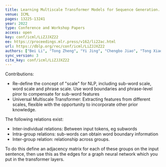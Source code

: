```yaml
---
title: Learning Multiscale Transformer Models for Sequence Generation.
venue: ICML
pages: 13225-13241
year: 2022
type: Conference and Workshop Papers
access: open
key: conf/icml/LiZJJXZ22
ee: https://proceedings.mlr.press/v162/li22ac.html
url: https://dblp.org/rec/conf/icml/LiZJJXZ22
authors: ["Bei Li", "Tong Zheng", "Yi Jing", "Chengbo Jiao", "Tong Xiao", "Jingbo Zhu"]
sync_version: 3
cite_key: conf/icml/LiZJJXZ22
---
```


Contributions:
 - Re-define the concept of "scale" for NLP, including sub-word scale, word scale and phrase scale. Use word boundaries and phrase-level piror to compensate for sub-word features
 - Universal Multiscale Transformer: Extracting features from different scales, flexible with the opportunity to incorporate other prior knowledge.

The following relations exist:
 - Inter-individual relations: Between input tokens, eg subwords
 - Intra-group relations: sub-words can obtain word boundary information
 - Inter-group relation: relationship across groups.

To do this define an adjacency matrix for each of these groups on the input sentence, then use this as the edges for a graph neural network which you put in the transformer layers.